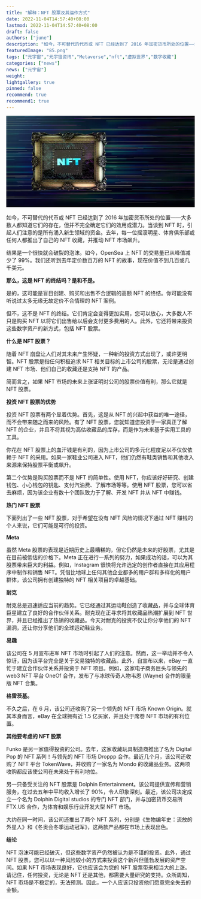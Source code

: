 ```yaml
---
title: "解释：NFT 股票及其运作方式"
date: 2022-11-04T14:57:40+08:00
lastmod: 2022-11-04T14:57:40+08:00
draft: false
authors: ["june"]
description: "如今，不可替代的代币或 NFT 已经达到了 2016 年加密货币所处的位置——大多数人都知道它们的存在，但并不完全确定它们的效用或潜力。"
featuredImage: "85.png"
tags: ["元宇宙","元宇宙资讯","Metaverse","nft","虚拟世界","数字收藏"]
categories: ["news"]
news: ["元宇宙"]
weight: 
lightgallery: true
pinned: false
recommend: true
recommend1: true
---
```




![nft](84.png)



如今，不可替代的代币或 NFT 已经达到了 2016 年加密货币所处的位置——大多数人都知道它们的存在，但并不完全确定它们的效用或潜力。当谈到 NFT 时，引起人们注意的是所有涌入新生领域的资金。去年，每一位摇滚明星、体育俱乐部或任何人都推出了自己的 NFT 收藏，并推动 NFT 市场飙升。

结果是一个很快就会破裂的泡沫。如今，OpenSea 上 NFT 的交易量已从峰值减少了 99%。我们还听到去年定价数百万的 NFT 的故事，现在价值不到几百或几千美元。



**那么，这是 NFT 的终结吗？是和不是。**

是的，这可能是盲目创建、购买和出售不合逻辑的高额 NFT 的终结。你可能没有听说过太多无缘无故定价不合情理的 NFT 案例。

但不，这不是 NFT 的终结。它们肯定会变得更加实用，您可以放心，大多数人不只是购买 NFT 以将它们出售给以后会支付更多费用的人。此外，它还将带来投资这些数字资产的新方式，包括 NFT 股票。



**什么是 NFT 股票？**

随着 NFT 崩盘让人们对其未来产生怀疑，一种新的投资方式出现了，或许更明智。NFT 股票是指任何积极追求 NFT 相关目标的上市公司的股票，无论是通过创建 NFT 市场、他们自己的收藏还是支持 NFT 的产品。

简而言之，如果 NFT 市场的未来上涨证明对公司的股票价值有利，那么它就是 NFT 股票。



**投资 NFT 股票的优势**

投资 NFT 股票有两个显着优势。首先，这是从 NFT 的兴起中获益的唯一途径，而不会带来随之而来的风险。有了 NFT 股票，您就知道您投资于一家真正了解 NFT 的企业，并且不将其视为高估收藏品的库存，而是作为未来基于实用工具的工具。

你花在 NFT 股票上的血汗钱是有利的，因为上市公司的多元化程度足以不仅仅依赖于 NFT 的采用。如果一家鞋业公司进入 NFT，他们仍然有鞋类销售和其他收入来源来保持股票平衡或飙升。

第二个优势是购买股票而不是 NFT 的简单性。使用 NFT，你应该好好研究、创建钱包、小心钱包的钥匙、支付汽油费、了解市场等等。使用 NFT 股票，您可以省去麻烦，因为该企业有数十个团队致力于了解、开发 NFT 并从 NFT 中赚钱。



**热门 NFT 股票**

下面列出了一些 NFT 股票，对于希望在没有 NFT 风险的情况下通过 NFT 赚钱的个人来说，它们可能是可行的投资。



**Meta**

虽然 Meta 股票的表现是近期历史上最糟糕的，但它仍然是未来的好股票，尤其是在目前被低估的价格下。Meta 正在进行一系列的努力，如果成功的话，可以为其股票带来巨大的利益。例如，Instagram 很快将允许选定的创作者直接在其应用程序中制作和销售 NFT。凭借比地球上任何其他企业都多的用户群和多样化的用户群体，该公司拥有创建独特的 NFT 相关项目的卓越基础。



**耐克**

耐克总是迅速适应当前的趋势。它已经通过其运动鞋创造了收藏品，并与全球体育巨星建立了良好的合作伙伴关系。耐克现在正寻求将其收藏品热潮扩展到 NFT 世界，并且已经推出了热销的收藏品。今天对耐克的投资不仅让你分享他们的 NFT 漏洞，还让你分享他们的全球运动鞋业务。



**易趣**

该公司在 5 月宣布进军 NFT 市场时引起了人们的注意。然而，这一举动并不令人惊讶，因为该平台完全是关于交易独特的收藏品。此外，自宣布以来，eBay 一直忙于建立合作伙伴关系并投资于 NFT 项目。例如，这家电子商务巨头与领先的 web3 NFT 平台 OneOf 合作，发布了与冰球传奇人物韦恩 (Wayne) 合作的限量版 NFT 合集。



**格雷茨基。**

不久之后，在 6 月，该公司还收购了另一个领先的 NFT 市场 Known Origin。就其本身而言，eBay 在全球拥有近 1.5 亿买家，并且处于席卷 NFT 市场的有利位置。



**其他要考虑的 NFT 股票**

Funko 是另一家值得投资的公司。去年，这家收藏玩具制造商推出了名为 Digital Pop 的 NFT 系列！与领先的 NFT 市场 Droppp 合作。最近几个月，该公司还收购了 NFT 平台 TokenWave，并收购了一家名为 Mondo 的收藏品业务。这两项收购都应该使公司在未来处于有利地位。

另一只备受关注的 NFT 股票是 Dolphin Entertainment。该公司提供宣传和营销服务，在过去五年中平均收入增长了 90%，令人印象深刻。最近，该公司决定成立一个名为 Dolphin Digital studios 的专门 NFT 部门，并与加密货币交易所 FTX.US 合作，为体育和娱乐行业开发大型 NFT 市场。

大约在同一时间，该公司还推出了两个 NFT 系列，分别是《生物编年史：流放的外星人》和《冬奥会冬季运动冠军》，这两款产品都在市场上表现出色。



**结论**

NFT 泡沫可能已经破灭，但这些数字资产仍然被认为是不错的投资。此外，通过 NFT 股票，您可以以一种风险较小的方式来投资这个新兴但蓬勃发展的资产空间。如果 NFT 市场表现良好，它也应该会为您的 NFT 股票带来相当大的上涨。请记住，任何投资，无论是 NFT 还是其他，都需要大量研究的支持。众所周知，NFT 市场是不稳定的，无法预测。因此，一个人应该只投资他们愿意完全失去的金额。